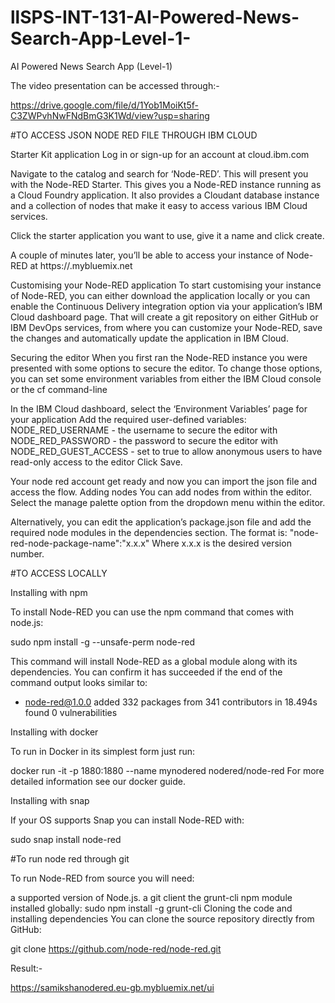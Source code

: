 # llSPS-INT-131-AI-Powered-News-Search-App-Level-1-
AI Powered News Search App (Level-1)

The video presentation can be accessed through:-

https://drive.google.com/file/d/1Yob1MoiKt5f-C3ZWPvhNwFNdBmG3K1Wd/view?usp=sharing

#TO ACCESS JSON NODE RED FILE THROUGH IBM CLOUD

Starter Kit application
Log in or sign-up for an account at cloud.ibm.com

Navigate to the catalog and search for ‘Node-RED’. This will present you with the Node-RED Starter. This gives you a Node-RED instance running as a Cloud Foundry application. It also provides a Cloudant database instance and a collection of nodes that make it easy to access various IBM Cloud services.

Click the starter application you want to use, give it a name and click create.

A couple of minutes later, you’ll be able to access your instance of Node-RED at https://<yourAppName>.mybluemix.net

Customising your Node-RED application
To start customising your instance of Node-RED, you can either download the application locally or you can enable the Continuous Delivery integration option via your application’s IBM Cloud dashboard page. That will create a git repository on either GitHub or IBM DevOps services, from where you can customize your Node-RED, save the changes and automatically update the application in IBM Cloud.

Securing the editor
When you first ran the Node-RED instance you were presented with some options to secure the editor. To change those options, you can set some environment variables from either the IBM Cloud console or the cf command-line

In the IBM Cloud dashboard, select the ‘Environment Variables’ page for your application
Add the required user-defined variables:
NODE_RED_USERNAME - the username to secure the editor with
NODE_RED_PASSWORD - the password to secure the editor with
NODE_RED_GUEST_ACCESS - set to true to allow anonymous users to have read-only access to the editor
Click Save.

Your node red account get ready and now you can import the json file and access the flow.
<The flows created in Node-RED are stored using JSON which can be easily imported and exported for sharing with others.>
Adding nodes
You can add nodes from within the editor. Select the manage palette option from the dropdown menu within the editor.

Alternatively, you can edit the application’s package.json file and add the required node modules in the dependencies section.
The format is: "node-red-node-package-name":"x.x.x" Where x.x.x is the desired version number.

#TO ACCESS LOCALLY

Installing with npm

To install Node-RED you can use the npm command that comes with node.js:

sudo npm install -g --unsafe-perm node-red

This command will install Node-RED as a global module along with its dependencies.
You can confirm it has succeeded if the end of the command output looks similar to:

+ node-red@1.0.0
added 332 packages from 341 contributors in 18.494s
found 0 vulnerabilities

Installing with docker

To run in Docker in its simplest form just run:

docker run -it -p 1880:1880 --name mynodered nodered/node-red
For more detailed information see our docker guide.

Installing with snap

If your OS supports Snap you can install Node-RED with:

sudo snap install node-red

#To run node red through git

To run Node-RED from source you will need:

a supported version of Node.js.
a git client
the grunt-cli npm module installed globally:
sudo npm install -g grunt-cli
Cloning the code and installing dependencies
You can clone the source repository directly from GitHub:

git clone https://github.com/node-red/node-red.git


Result:-

https://samikshanodered.eu-gb.mybluemix.net/ui
